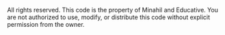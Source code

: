 All rights reserved. This code is the property of Minahil and Educative. You are not authorized to use, modify, or distribute this code without explicit permission from the owner.